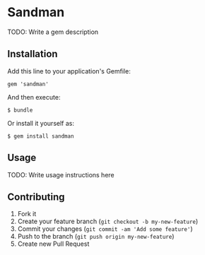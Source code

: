 # Sandman

TODO: Write a gem description

## Installation

Add this line to your application's Gemfile:

    gem 'sandman'

And then execute:

    $ bundle

Or install it yourself as:

    $ gem install sandman

## Usage

TODO: Write usage instructions here

## Contributing

1. Fork it
2. Create your feature branch (`git checkout -b my-new-feature`)
3. Commit your changes (`git commit -am 'Add some feature'`)
4. Push to the branch (`git push origin my-new-feature`)
5. Create new Pull Request

